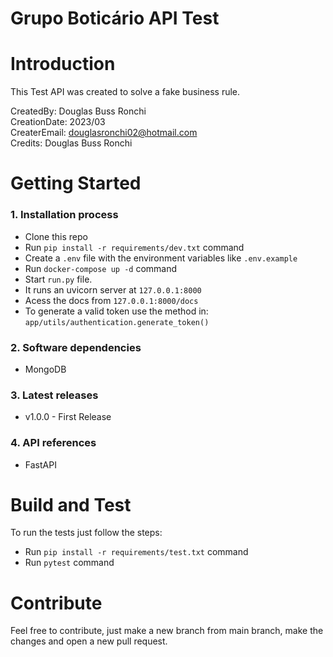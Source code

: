 # Grupo Boticário API Test


# Introduction
This Test API was created to solve a fake business rule. 

CreatedBy: Douglas Buss Ronchi <br>
CreationDate: 2023/03 <br>
CreaterEmail: douglasronchi02@hotmail.com<br>
Credits: Douglas Buss Ronchi<br>

# Getting Started
### 1. Installation process

- Clone this repo
- Run ```pip install -r requirements/dev.txt``` command
- Create a ```.env``` file with the environment variables like ```.env.example```
- Run ```docker-compose up -d``` command
- Start ```run.py``` file.
- It runs an uvicorn server at ```127.0.0.1:8000```
- Acess the docs from ```127.0.0.1:8000/docs```
- To generate a valid token use the method in: ```app/utils/authentication.generate_token()```

### 2. Software dependencies
   - MongoDB

### 3. Latest releases
- v1.0.0 - First Release

### 4. API references
- FastAPI

# Build and Test
To run the tests just follow the steps:
- Run ```pip install -r requirements/test.txt``` command
- Run ```pytest``` command

# Contribute
Feel free to contribute, just make a new branch from main branch, make the changes and open a new pull request.
